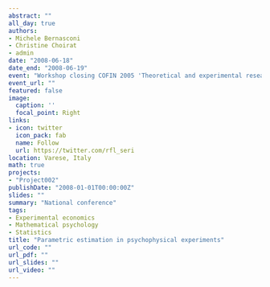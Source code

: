 ```yaml
---
abstract: ""
all_day: true
authors:
- Michele Bernasconi
- Christine Choirat
- admin
date: "2008-06-18"
date_end: "2008-06-19"
event: "Workshop closing COFIN 2005 'Theoretical and experimental research on behavioural decision models and on their implications for markets, contracts, ethics'"
event_url: ""
featured: false
image:
  caption: ''
  focal_point: Right
links:
- icon: twitter
  icon_pack: fab
  name: Follow
  url: https://twitter.com/rfl_seri
location: Varese, Italy
math: true
projects:
- "Project002"
publishDate: "2008-01-01T00:00:00Z"
slides: ""
summary: "National conference"
tags:
- Experimental economics
- Mathematical psychology
- Statistics
title: "Parametric estimation in psychophysical experiments"
url_code: ""
url_pdf: ""
url_slides: ""
url_video: ""
---
```

